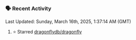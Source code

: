 ### 🗣 Recent Activity

<!--RECENT_ACTIVITY:last_update-->
Last Updated: Sunday, March 16th, 2025, 1:37:14 AM (GMT)
<!--RECENT_ACTIVITY:last_update_end-->
<!--RECENT_ACTIVITY:start-->
1. ⭐ Starred [dragonflydb/dragonfly](https://github.com/dragonflydb/dragonfly)<br>
<!--RECENT_ACTIVITY:end-->
